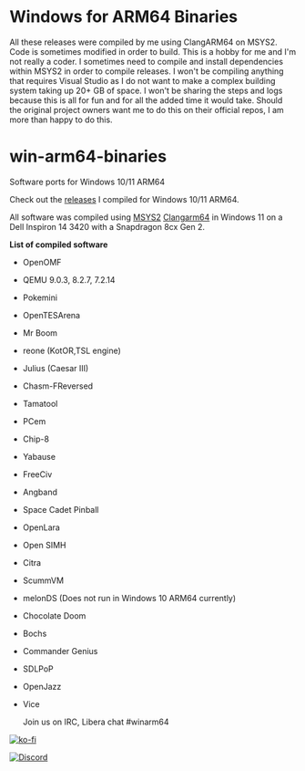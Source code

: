 # Windows for ARM64 Binaries

All these releases were compiled by me using ClangARM64 on MSYS2. Code is sometimes modified in order to build. This is a hobby for me and I'm not really a coder. I sometimes need to compile and install dependencies within MSYS2 in order to compile releases. I won't be compiling anything that requires Visual Studio as I do not want to make a complex building system taking up 20+ GB of space. I won't be sharing the steps and logs because this is all for fun and for all the added time it would take. Should the original project owners want me to do this on their official repos, I am more than happy to do this.

# win-arm64-binaries
Software ports for Windows 10/11 ARM64

Check out the [releases](https://github.com/mijk84/win-arm64-binaries/releases) I compiled for Windows 10/11 ARM64.

All software was compiled using [MSYS2](https://www.msys2.org/) [Clangarm64](https://github.com/msys2/MSYS2-packages/issues/1787#issuecomment-980837586) in Windows 11 on a Dell Inspiron 14 3420 with a Snapdragon 8cx Gen 2.


**List of compiled software**
- OpenOMF
- QEMU 9.0.3, 8.2.7, 7.2.14
- Pokemini
- OpenTESArena
- Mr Boom
- reone (KotOR,TSL engine)
- Julius (Caesar III)
- Chasm-FReversed
- Tamatool
- PCem
- Chip-8
- Yabause
- FreeCiv
- Angband
- Space Cadet Pinball
- OpenLara
- Open SIMH
- Citra
- ScummVM
- melonDS (Does not run in Windows 10 ARM64 currently)
- Chocolate Doom
- Bochs
- Commander Genius
- SDLPoP
- OpenJazz
- Vice

  Join us on IRC, Libera chat #winarm64

[![ko-fi](https://ko-fi.com/img/githubbutton_sm.svg)](https://ko-fi.com/I2I0D7IJT)

[![Discord](https://img.icons8.com/?size=100&id=qTvIdJB0Rlck&format=png&color=000000)](https://discord.gg/X8YS8dG8)
